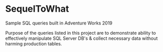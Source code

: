 # SequelToWhat
Sample SQL queries built in Adventure Works 2019

Purpose of the queries listed in this project are to demonstrate ability to effectively manipulate SQL Server DB's & collect necessary data without harming production tables.

